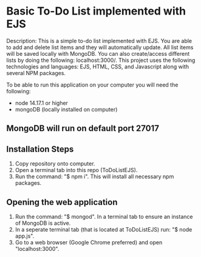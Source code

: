 # Basic To-Do List implemented with EJS

Description: This is a simple to-do list implemented with EJS. You are able to add and delete list items and they will automatically update.
All list items will be saved locally with MongoDB. You can also create/access different lists by doing the following: localhost:3000/<new-list-name>.
This project uses the following technologies and languages: EJS, HTML, CSS, and Javascript along with several NPM packages.

To be able to run this application on your computer you will need the following:

- node 14.17.1 or higher
- mongoDB (locally installed on computer)

## MongoDB will run on default port 27017

## Installation Steps
1. Copy repository onto computer.
2. Open a terminal tab into this repo (ToDoListEJS).
3. Run the command: "$ npm i". This will install all necessary npm packages.

## Opening the web application
1. Run the command: "$ mongod". In a terminal tab to ensure an instance of MongoDB is active.
2. In a seperate terminal tab (that is located at ToDoListEJS) run: "$ node app.js".
3. Go to a web browser (Google Chrome preferred) and open "localhost:3000".
